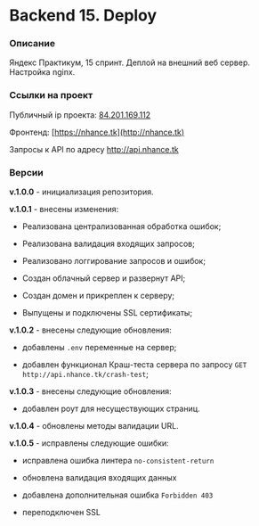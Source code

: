 # Backend 15. Deploy
### Описание

Яндекс Практикум, 15 спринт. Деплой на внешний веб сервер. Настройка nginx.

### Ссылки на проект

Публичный ip проекта: [84.201.169.112](84.201.169.112)

Фронтенд: [https://nhance.tk](http://nhance.tk)

Запросы к API по адресу http://api.nhance.tk


### Версии

**v.1.0.0** - инициализация репозитория.

**v.1.0.1** - внесены изменения:

+ Реализована централизованная обработка ошибок;

+ Реализована валидация входящих запросов;

+ Реализовано логгирование запросов и ошибок;

+ Создан облачный сервер и развернут API;

+ Создан домен и прикреплен к серверу;

+ Выпущены и подключены SSL сертификаты;

**v.1.0.2** - внесены следующие обновления:

+ добавлены ``.env`` переменные на сервер;

+ добавлен функционал Краш-теста сервера по запросу ``GET http://api.nhance.tk/crash-test``;

**v.1.0.3** - внесены следующие обновления:

+ добавлен роут для несуществующих страниц.

**v.1.0.4** - обновлены методы валидации URL.

**v.1.0.5** - исправлены следующие ошибки:

+ исправлена ошибка линтера ``no-consistent-return``

+ обновлена валидация входящих данных

+ добавлена дополнительная ошибка ``Forbidden 403``

+ переподключен SSL



